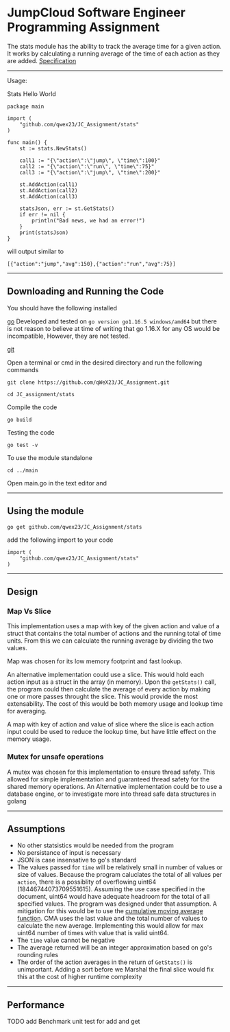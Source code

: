 # JumpCloud Software Engineer Programming Assignment

The stats module has the ability to track the average  time for a given action. It works by calculating a running average of the time of each action as they are added. [Specification](https://github.com/qWeX23/JC_Assignment/blob/main/Software%20Engineer%20-%20Backend%20Assignment.pdf)

---
Usage:

Stats Hello World 
```
package main

import (
	"github.com/qwex23/JC_Assignment/stats"
)

func main() {
    st := stats.NewStats()

	call1 := "{\"action\":\"jump\", \"time\":100}"
	call2 := "{\"action\":\"run\", \"time\":75}"
	call3 := "{\"action\":\"jump\", \"time\":200}"

	st.AddAction(call1)
	st.AddAction(call2)
	st.AddAction(call3)

	statsJson, err := st.GetStats()
	if err != nil {
		println("Bad news, we had an error!")
	}
	print(statsJson)
}
```
will output similar to 

`[{"action":"jump","avg":150},{"action":"run","avg":75}]`


---
## Downloading and Running the Code

You should have the following installed 

[go](https://golang.org/dl/) Developed and tested on `go version go1.16.5 windows/amd64` but there is not reason to believe at time of writing that go 1.16.X for any OS would be incompatible, However, they are not tested. 

[git](https://git-scm.com/downloads) 

Open a terminal or cmd in the desired directory and run the following commands

`git clone https://github.com/qWeX23/JC_Assignment.git`

`cd JC_assignment/stats`

Compile the code 

`go build`

Testing the code

`go test -v`

To use the module standalone

`cd ../main`

Open main.go in the text editor and 

---
## Using the module

`go get github.com/qwex23/JC_Assignment/stats`

add the following import to your code 
```
import (
	"github.com/qwex23/JC_Assignment/stats"
)
```
---

## Design

### Map Vs Slice 

This implementation uses a map with key of the given action and value of a struct that contains the total number of actions and the running total of time units. From this we can calculate the running average by dividing the two values. 

Map was chosen for its low memory footprint and fast lookup.

An alternative implementation could use a slice. This would hold each action input as a struct in the array (in memory). Upon the `getStats()` call, the program could then calculate the average of every action by making one or more passes throught the slice. This would provide the most extensability. The cost of this would be both memory usage and lookup time for averaging. 

 A map with key of action and value of slice where the slice is each action input could be used to reduce the lookup time, but have little effect on the memory usage. 

### Mutex for unsafe operations

A mutex was chosen for this implementation to ensure thread safety. This allowed for simple implementation and guaranteed thread safety for the shared memory operations. An Alternative implementation could be to use a database engine, or to investigate more into thread safe data structures in golang

---

## Assumptions

- No other statsistics would be needed from the program
- No persistance of input is necessary
- JSON is case insensative to go's standard
- The values passed for `time` will be relatively small in number of values or size of values. Because the program caluclates the total of all values per `action`, there is a possiblity of overflowing uint64 (18446744073709551615). Assuming the use case specified in the document, uint64 would have adequate headroom for the total of all specified values. The program was designed under that assumption. A mitigation for this would be to use the [cumulative moving average function](https://en.wikipedia.org/wiki/Moving_average). CMA uses the last value and the total number of values to calculate the new average. Implementing this would allow for max uint64 number of times with value that is valid uint64.
- The `time` value cannot be negative
- The average returned will be an integer approximation based on go's rounding rules
- The order of the action averages in the return of `GetStats()` is unimportant. Adding a sort before we Marshal the final slice would fix this at the cost of higher runtime complexity 


---
## Performance

TODO add Benchmark unit test for add and get
